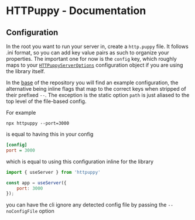 # HTTPuppy - Documentation

## Configuration

In the root you want to run your server in, create a `http.puppy` file. It follows .ini format, so you can add key value pairs as such to organize your properties. The important one for now is the `config` key, which roughly maps to your [`HTTPuppyServerOptions`](https://github.com/abschill/httpuppy/blob/main/docs/interfaces/types_server.HTTPuppyServerOptions.md) configuration object if you are using the library itself.


In the [base](https://github.com/abschill/httpuppy/blob/main/http.puppy) of the repository you will find an example configuration, the alternative being inline flags that map to the correct keys when stripped of their prefixed `--`. The exception is the static option `path` is just aliased to the top level of the file-based config.

For example

```
npx httpuppy --port=3000
```

is equal to having this in your config

```ini
[config]
port = 3000
```

which is equal to using this configuration inline for the library


```js
import { useServer } from 'httpuppy'

const app = useServer({
	port: 3000
});
```

you can have the cli ignore any detected config file by passing the `--noConfigFile` option
